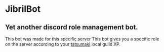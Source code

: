 # JibrilBot
## Yet another discord role management bot.
This bot was made for this specific [server](https://discord.gg/9UESTKr)
This bot gives you a specific role on the server according to your [tatsumaki](https://tatsumaki.xyz/) local guild XP.